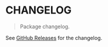 # CHANGELOG

> Package changelog.

See [GitHub Releases](https://github.com/stdlib-js/math-base-special-asindf/releases) for the changelog.
